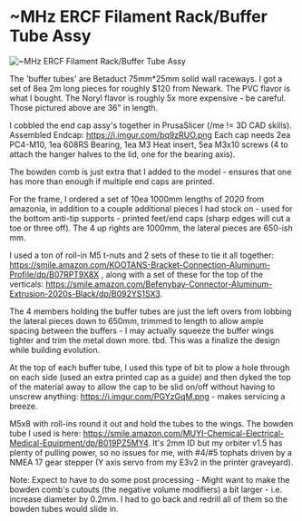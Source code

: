 # ~MHz ERCF Filament Rack/Buffer Tube Assy

![~MHz ERCF Filament Rack/Buffer Tube Assy](https://github.com/[username]/[reponame]/blob/[branch]/image.jpg?raw=true)

The  'buffer tubes' are Betaduct 75mm*25mm solid wall raceways.  I got a set of 8ea 2m long pieces for roughly $120 from Newark.  The PVC flavor is what I bought.  The Noryl flavor is roughly 5x more expensive - be careful.  Those pictured above are 36" in length.  

I cobbled the end cap assy's together in PrusaSlicer (/me != 3D CAD skills).  Assembled Endcap: https://i.imgur.com/bq9zRUO.png  Each cap needs 2ea PC4-M10, 1ea 608RS Bearing, 1ea M3 Heat insert, 5ea M3x10 screws (4 to attach the hanger halves to the lid, one for the bearing axis).

The bowden comb is just extra that I added to the model - ensures that one has more than enough if multiple end caps are printed.

For the frame, I ordered a set of 10ea 1000mm lengths of 2020 from amazonia, in addition to a couple additional pieces I had stock on - used for the bottom anti-tip supports - printed feet/end caps (sharp edges will cut a toe or three off).  The 4 up rights are 1000mm, the lateral pieces are 650-ish mm.

I used a ton of roll-in M5 t-nuts and 2 sets of these to tie it all together: https://smile.amazon.com/KOOTANS-Bracket-Connection-Aluminum-Profile/dp/B07RPT9X8X , along with a set of these for the top of the verticals: https://smile.amazon.com/Befenybay-Connector-Aluminum-Extrusion-2020s-Black/dp/B092YS1SX3.

The 4 members holding the buffer tubes are just the left overs from lobbing the lateral pieces down to 650mm, trimmed to length to allow ample spacing between the buffers - I may actually squeeze the buffer wings tighter and trim the metal down more.  tbd.  This was a finalize the design while building evolution.

At the top of each buffer tube, I used this type of bit to plow a hole through on each side (used an extra printed cap as a guide) and then dyked the top of the material away to allow the cap to be slid on/off without having to unscrew anything: https://i.imgur.com/PGYzGqM.png - makes servicing a breeze.

M5x8 with roll-ins round it out and hold the tubes to the wings.  The bowden tube I used is here:  https://smile.amazon.com/MUYI-Chemical-Electrical-Medical-Equipment/dp/B019PZ5MY4.  It's 2mm ID but my orbiter v1.5 has plenty of pulling power, so no issues for me, with #4/#5 tophats driven by a NMEA 17 gear stepper (Y axis servo from my E3v2 in the printer graveyard).

Note:  Expect to have to do some post processing - Might want to make the bowden comb's cutouts (the negative volume modifiers) a bit larger - i.e. increase diameter by 0.2mm.  I had to go back and redrill all of them so the bowden tubes would slide in.
